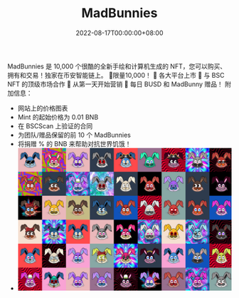 ﻿---
title: "MadBunnies"
description: "MadBunnie 是币安智能链上的 NFT 收藏品."
date: 2022-08-17T00:00:00+08:00
lastmod: 2022-08-17T00:00:00+08:00
draft: false
authors: ["boogArno"]
featuredImage: "madbunnies.png"
tags: ["Collectibles","MadBunnies"]
categories: ["nfts"]
nfts: ["Collectibles"]
blockchain: "BSC"
website: "https://www.themadbunnies.com/"
twitter: ""
discord: ""
telegram: "https://t.me/madbunnies"
github: ""
youtube: ""
twitch: ""
facebook: ""
instagram: ""
reddit: ""
medium: "https://madbunnies.medium.com/"
steam: ""
gitbook: ""
googleplay: ""
appstore: ""
status: "Live"
weight: 
lightgallery: true
toc: true
pinned: false
recommend: false
recommend1: false
---
MadBunnies 是 10,000 个很酷的全新手绘和计算机生成的 NFT，您可以购买、拥有和交易！独家在币安智能链上。
🔹限量10,000！
🔹 各大平台上市
🔹 与 BSC NFT 的顶级市场合作
🔹 从第一天开始营销
🔹 每日 BUSD 和 MadBunny 赠品！
附加信息：

- 网站上的价格图表
- Mint 的起始价格为 0.01 BNB
- 在 BSCScan 上验证的合同
- 为团队/赠品保留的前 10 个 MadBunnies
- 将捐赠 % 的 BNB 来帮助对抗世界饥饿！
- ![madbunnies-dapp-collectibles-bsc-image2_978a54b1fe37e40d2125d377a45f0241](madbunnies-dapp-collectibles-bsc-image2_978a54b1fe37e40d2125d377a45f0241.png)